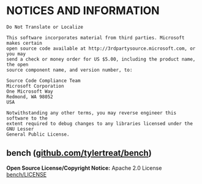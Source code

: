 # NOTICES AND INFORMATION
    Do Not Translate or Localize

    This software incorporates material from third parties. Microsoft makes certain
    open source code available at http://3rdpartysource.microsoft.com, or you may
    send a check or money order for US $5.00, including the product name, the open
    source component name, and version number, to:

    Source Code Compliance Team
    Microsoft Corporation
    One Microsoft Way
    Redmond, WA 98052
    USA

    Notwithstanding any other terms, you may reverse engineer this software to the
    extent required to debug changes to any libraries licensed under the GNU Lesser
    General Public License.

## bench ([github.com/tylertreat/bench](https://github.com/tylertreat/bench))

**Open Source License/Copyright Notice:** Apache 2.0 License [bench/LICENSE](bench/LICENSE)
